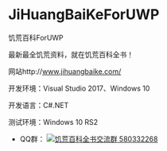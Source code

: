 # JiHuangBaiKeForUWP
饥荒百科ForUWP

最新最全饥荒资料，就在饥荒百科全书！

网站http://www.jihuangbaike.com/ 

开发环境：Visual Studio 2017、Windows 10

开发语言：C#.NET

测试环境：Windows 10 RS2

- QQ群： <a target="_blank" href="http://shang.qq.com/wpa/qunwpa?idkey=79bf71c5232fb608d5cf56a0b324c960904ac5911ea321faa0b13e5afdef0d5f"><img border="0" src="http://pub.idqqimg.com/wpa/images/group.png" alt="饥荒百科全书交流群" title="饥荒百科全书交流群"> 580332268</a>
